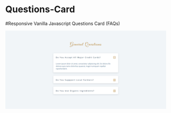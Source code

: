 # Questions-Card

#Responsive Vanilla Javascript Questions Card (FAQs)

![screen shot 1](./img/1.png)
